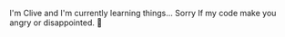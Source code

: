 I'm Clive and I'm currently learning things... Sorry If my code make you angry or disappointed. :penguin:
